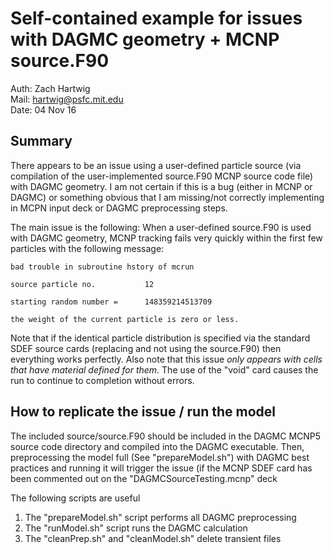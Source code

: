 # Self-contained example for issues with DAGMC geometry + MCNP source.F90

Auth: Zach Hartwig  
Mail: hartwig@psfc.mit.edu  
Date: 04 Nov 16


## Summary

There appears to be an issue using a user-defined particle source (via
compilation of the user-implemented source.F90 MCNP source code file)
with DAGMC geometry. I am not certain if this is a bug (either in MCNP
or DAGMC) or something obvious that I am missing/not correctly
implementing in MCPN input deck or DAGMC preprocessing steps.

The main issue is the following: When a user-defined source.F90 is
used with DAGMC geometry, MCNP tracking fails very quickly within the
first few particles with the following message:

  ```
  bad trouble in subroutine hstory of mcrun

  source particle no.           12

  starting random number =      148359214513709

  the weight of the current particle is zero or less.
  ```

Note that if the identical particle distribution is specified via the
standard SDEF source cards (replacing and not using the source.F90)
then everything works perfectly. Also note that this issue *only
appears with cells that have material defined for them*. The use of
the "void" card causes the run to continue to completion without
errors.


## How to replicate the issue / run the model

The included source/source.F90 should be included in the DAGMC MCNP5
source code directory and compiled into the DAGMC executable. Then,
preprocessing the model full (See "prepareModel.sh") with DAGMC best
practices and running it will trigger the issue (if the MCNP SDEF card
has been commented out on the "DAGMCSourceTesting.mcnp" deck

The following scripts are useful

 1. The "prepareModel.sh" script performs all DAGMC preprocessing
 2. The "runModel.sh" script runs the DAGMC calculation
 3. The "cleanPrep.sh" and "cleanModel.sh" delete transient files
